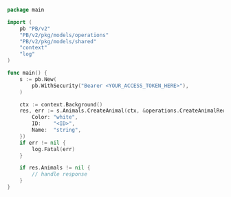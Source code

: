 <!-- Start SDK Example Usage [usage] -->
```go
package main

import (
	pb "PB/v2"
	"PB/v2/pkg/models/operations"
	"PB/v2/pkg/models/shared"
	"context"
	"log"
)

func main() {
	s := pb.New(
		pb.WithSecurity("Bearer <YOUR_ACCESS_TOKEN_HERE>"),
	)

	ctx := context.Background()
	res, err := s.Animals.CreateAnimal(ctx, &operations.CreateAnimalRequestBody{
		Color: "white",
		ID:    "<ID>",
		Name:  "string",
	})
	if err != nil {
		log.Fatal(err)
	}

	if res.Animals != nil {
		// handle response
	}
}

```
<!-- End SDK Example Usage [usage] -->